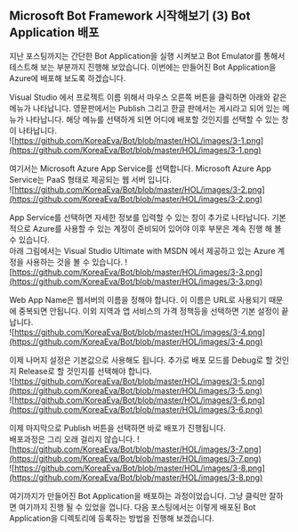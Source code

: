 ## Microsoft Bot Framework 시작해보기 (3) Bot Application 배포

지난 포스팅까지는 간단한 Bot Application을 실행 시켜보고 Bot Emulator를 통해서 테스트해 보는 부분까지 진행해 보았습니다. 이번에는 만들어진 Bot Application을 Azure에 배포해 보도록 하겠습니다. 
 
 Visual Studio 에서 프로젝트 이름 위해서 마우스 오른쪽 버튼을 클릭하면 아래와 같은 메뉴가 나타납니다. 영문판에서는 Publish 그리고 한글 판에서는 게시라고 되어 있는 메뉴가 나타납니다. 해당 메뉴를 선택하게 되면 어디에 배포할 것인지를 선택할 수 있는 창이 나타납니다.<br>
![https://github.com/KoreaEva/Bot/blob/master/HOL/images/3-1.png](https://github.com/KoreaEva/Bot/blob/master/HOL/images/3-1.png)


여기서는 Microsoft Azure App Service를 선택합니다. Microsoft Azure App Service는 PaaS 형태로 제공되는 웹 서버 입니다.<br>
![https://github.com/KoreaEva/Bot/blob/master/HOL/images/3-2.png](https://github.com/KoreaEva/Bot/blob/master/HOL/images/3-2.png)


App Service를 선택하면 자세한 정보를 입력할 수 있는 창이 추가로 나타납니다. 기본적으로 Azure를 사용할 수 있는 계정이 준비되어 있어야 이후 부분은 계속 진행 해 볼 수 있습니다.<br>
 아래 그림에서는 Visual Studio Ultimate with MSDN 에서 제공하고 있는 Azure 계정을 사용하는 것을 볼 수 있습니다. 
![https://github.com/KoreaEva/Bot/blob/master/HOL/images/3-3.png](https://github.com/KoreaEva/Bot/blob/master/HOL/images/3-3.png)


Web App Name은 웹서버의 이름을 정해야 합니다. 이 이름은 URL로 사용되기 때문에 중복되면 안됩니다. 이외 지역과 앱 서비스의 가격 정책등을 선택하면 기본 설정이 끝납니다.<br>
![https://github.com/KoreaEva/Bot/blob/master/HOL/images/3-4.png](https://github.com/KoreaEva/Bot/blob/master/HOL/images/3-4.png)


이제 나머지 설정은 기본값으로 사용해도 됩니다. 추가로 배포 모드를 Debug로 할 것인지 Release로 할 것인지를 선택해야 합니다. <br>
![https://github.com/KoreaEva/Bot/blob/master/HOL/images/3-5.png](https://github.com/KoreaEva/Bot/blob/master/HOL/images/3-5.png)<br>
![https://github.com/KoreaEva/Bot/blob/master/HOL/images/3-6.png](https://github.com/KoreaEva/Bot/blob/master/HOL/images/3-6.png)


이제 마지막으로 Publish 버튼을 선택하면 바로 배포가 진행됩니다. <br>
배포과정은 그리 오래 걸리지 않습니다.
![https://github.com/KoreaEva/Bot/blob/master/HOL/images/3-7.png](https://github.com/KoreaEva/Bot/blob/master/HOL/images/3-7.png)<br>
![https://github.com/KoreaEva/Bot/blob/master/HOL/images/3-8.png](https://github.com/KoreaEva/Bot/blob/master/HOL/images/3-8.png)


여기까지가 만들어진 Bot Application을 배포하는 과정이었습니다. 그냥 클릭만 잘하면 여기까지 진행 될 수 있었을 껍니다. 다음 포스팅에서는 이렇게 배포된 Bot Application을 디렉토리에 등록하는 방법을 진행해 보겠습니다.